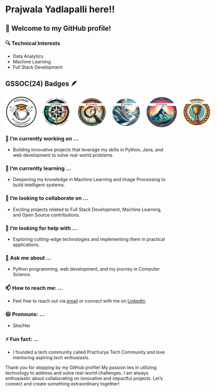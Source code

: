# Prajwala Yadlapalli here!!

## 👋 Welcome to my GitHub profile!

### 🔍 Technical Interests

- Data Analytics
- Machine Learning
- Full Stack Development

## GSSOC(24) Badges 🪶
<div style='display:flex; align-items:center; gap: 10px;' align='center'>
<img src="https://raw.githubusercontent.com/girlscript/gssoc-website-new/main/public/badges/postman.png" width="100px" height="100px" />
  <img src="https://github.com/girlscript/gssoc-website-new/blob/main/public/badges/1.png" width="100px" height="100px" />
  <img src="https://github.com/girlscript/gssoc-website-new/blob/main/public/badges/2.png" width="100px" height="100px" />
  <img src="https://github.com/girlscript/gssoc-website-new/blob/main/public/badges/3.png" width="100px" height="100px" />
  <img src="https://github.com/girlscript/gssoc-website-new/blob/main/public/badges/4.png" width="100px" height="100px" />
  <img src="https://github.com/girlscript/gssoc-website-new/blob/main/public/badges/5.png" width="100px" height="100px" />
</div>

### 🔭 I’m currently working on ...
- Building innovative projects that leverage my skills in Python, Java, and web development to solve real-world problems.

### 🌱 I’m currently learning ...
- Deepening my knowledge in Machine Learning and Image Processing to build intelligent systems.

### 👯 I’m looking to collaborate on ...
- Exciting projects related to Full Stack Development, Machine Learning, and Open Source contributions.

### 🤔 I’m looking for help with ...
- Exploring cutting-edge technologies and implementing them in practical applications.

### 💬 Ask me about ...
- Python programming, web development, and my journey in Computer Science.

### 📫 How to reach me: ...
- Feel free to reach out via [email](mailto:prajwalayadlapalli@gmail.com) or connect with me on [LinkedIn](https://www.linkedin.com/in/prajwala-yadlapalli).

### 😄 Pronouns: ...
- She/Her

### ⚡ Fun fact: ...
- I founded a tech community called Prachurya Tech Community and love mentoring aspiring tech enthusiasts.

Thank you for stopping by my GitHub profile! My passion lies in utilizing technology to address and solve real-world challenges. I am always enthusiastic about collaborating on innovative and impactful projects. Let’s connect and create something extraordinary together!
